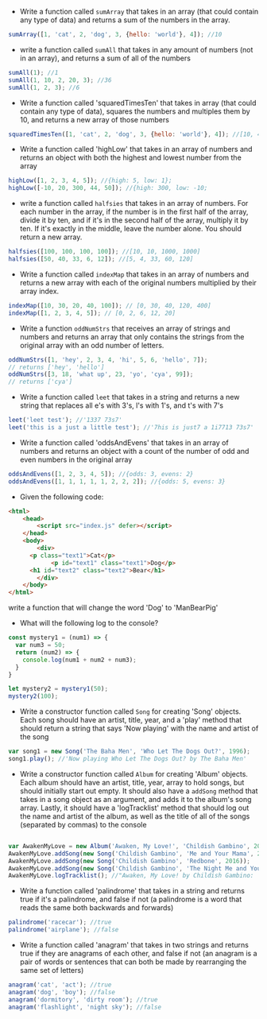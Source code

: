 - Write a function called `sumArray` that takes in an array (that could contain any type of data) and returns a sum of the numbers in the array.

```js
sumArray([1, 'cat', 2, 'dog', 3, {hello: 'world'}, 4]); //10
```

- write a function called `sumAll` that takes in any amount of numbers (not in an array), and returns a sum of all of the numbers

```js
sumAll(1); //1
sumAll(1, 10, 2, 20, 3); //36
sumAll(1, 2, 3); //6
```

- Write a function called 'squaredTimesTen' that takes in array (that could contain any type of data), squares the numbers and multiples them by 10, and returns a new array of those numbers

```js
squaredTimesTen([1, 'cat', 2, 'dog', 3, {hello: 'world'}, 4]); //[10, 40, 90, 160];
```

- Write a function called 'highLow' that takes in an array of numbers and returns an object with both the highest and lowest number from the array

```js
highLow([1, 2, 3, 4, 5]); //{high: 5, low: 1};
highLow([-10, 20, 300, 44, 50]); //{high: 300, low: -10;
```

- write a function called `halfsies` that takes in an array of numbers. For each number in the array, if the number is in the first half of the array, divide it by ten, and if it's in the second half of the array, multiply it by ten. If it's exactly in the middle, leave the number alone. You should return a new array.

```js
halfsies([100, 100, 100, 100]); //[10, 10, 1000, 1000]
halfsies([50, 40, 33, 6, 12]); //[5, 4, 33, 60, 120]
```

- Write a function called `indexMap` that takes in an array of numbers and returns a new array with each of the original numbers multiplied by their array index.

```js
indexMap([10, 30, 20, 40, 100]); // [0, 30, 40, 120, 400]
indexMap([1, 2, 3, 4, 5]); // [0, 2, 6, 12, 20]
```

- Write a function `oddNumStrs` that receives an array of strings and numbers and returns an array that only contains the strings from the original array with an odd number of letters.
```js
oddNumStrs([1, 'hey', 2, 3, 4, 'hi', 5, 6, 'hello', 7]);
// returns ['hey', 'hello']
oddNumStrs([3, 18, 'what up', 23, 'yo', 'cya', 99]);
// returns ['cya']
```

- Write a function called `leet` that takes in a string and returns a new string that replaces all e's with 3's, l's with 1's, and t's with 7's

```js
leet('leet test'); //'1337 73s7'
leet('this is a just a little test'); //'7his is just7 a 1i7713 73s7'
```

- Write a function called 'oddsAndEvens' that takes in an array of numbers and returns an object with a count of the number of odd and even numbers in the original array

```js
oddsAndEvens([1, 2, 3, 4, 5]); //{odds: 3, evens: 2}
oddsAndEvens([1, 1, 1, 1, 1, 2, 2, 2]); //{odds: 5, evens: 3}
```

- Given the following code:

```html
<html>
    <head>
        <script src="index.js" defer></script>
    </head>
    <body>
		<div>
      <p class="text1">Cat</p>
			<p id="text1" class="text1">Dog</p>
      <h1 id="text2" class="text2">Bear</h1>
		</div>
    </body>
</html>
```

write a function that will change the word 'Dog' to 'ManBearPig'

- What will the following log to the console?

```js
const mystery1 = (num1) => {
  var num3 = 50;
  return (num2) => {
    console.log(num1 + num2 + num3);
  }
}

let mystery2 = mystery1(50);
mystery2(100);
```

- Write a constructor function called `Song` for creating 'Song' objects. Each song should have an artist, title, year, and a 'play' method that should return a string that says 'Now playing' with the name and artist of the song

```js
var song1 = new Song('The Baha Men', 'Who Let The Dogs Out?', 1996);
song1.play(); //'Now playing Who Let The Dogs Out? by The Baha Men'
```

- Write a constructor function called `Album` for creating 'Album' objects. Each album should have an artist, title, year, array to hold songs, but should initially start out empty. It should also have a `addSong` method that takes in a song object as an argument, and adds it to the album's song array. Lastly, it should have a 'logTracklist' method that should log out the name and artist of the album, as well as the title of all of the songs (separated by commas) to the console

```js

var AwakenMyLove = new Album('Awaken, My Love!', 'Childish Gambino', 2016);
AwakenMyLove.addSong(new Song('Childish Gambino', 'Me and Your Mama', 2016));
AwakenMyLove.addSong(new Song('Childish Gambino', 'Redbone', 2016));
AwakenMyLove.addSong(new Song('Childish Gambino', 'The Night Me and Your Mama Met', 2016));
AwakenMyLove.logTracklist(); //"Awaken, My Love! by Childish Gambino: 'Me and Your Mama', 'Redbone', 'The Night Me and Your Mama Met'"
```

- Write a function called 'palindrome' that takes in a string and returns true if it's a palindrome, and false if not (a palindrome is a word that reads the same both backwards and forwards)

```js
palindrome('racecar'); //true
palindrome('airplane'); //false
```

- Write a function called 'anagram' that takes in two strings and returns true if they are anagrams of each other, and false if not (an anagram is a pair of words or sentences that can both be made by rearranging the same set of letters)

```js
anagram('cat', 'act'); //true
anagram('dog', 'boy'); //false
anagram('dormitory', 'dirty room'); //true
anagram('flashlight', 'night sky'); //false
```
